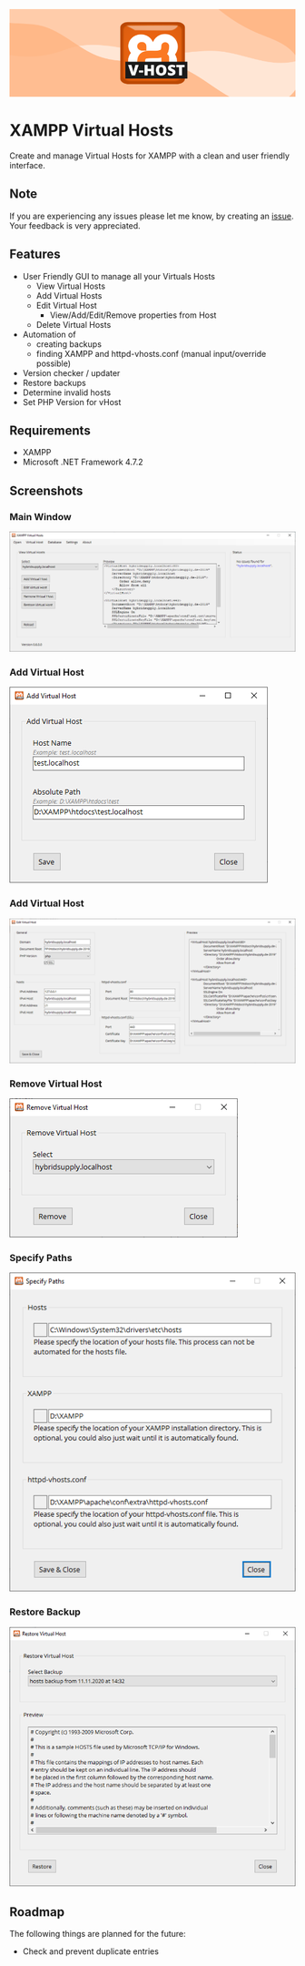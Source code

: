 ![XAMPP Virtual Hosts](/assets/logo-github.png "XAMPP Virtual Hosts")

# XAMPP Virtual Hosts
Create and manage Virtual Hosts for XAMPP with a clean and user friendly interface.

## Note
If you are experiencing any issues please let me know, by creating an [issue](https://github.com/grandeljay/XAMPP-Virtual-Hosts/issues/new). Your feedback is very appreciated.

## Features
- User Friendly GUI to manage all your Virtuals Hosts
    - View Virtual Hosts
    - Add Virtual Hosts
    - Edit Virtual Host
        - View/Add/Edit/Remove properties from Host
    - Delete Virtual Hosts
- Automation of
    - creating backups
    - finding XAMPP and httpd-vhosts.conf (manual input/override possible)
- Version checker / updater
- Restore backups
- Determine invalid hosts
- Set PHP Version for vHost

## Requirements
- XAMPP
- Microsoft .NET Framework 4.7.2

## Screenshots
### Main Window
![Main Window](/screenshots/main-window.png "Main Window")

### Add Virtual Host
![Add Virtual Host](/screenshots/add-virtual-host.png "Add Virtual Host")

### Add Virtual Host
![Edit Virtual Host](/screenshots/edit-virtual-host.png "Edit Virtual Host")

### Remove Virtual Host
![Remove Virtual Host](/screenshots/remove-virtual-host.png "Remove Virtual Host")

### Specify Paths
![Specify Paths](/screenshots/specify-paths.png "Specify Paths")

### Restore Backup
![Restore Backup](/screenshots/restore-backup.png "Restore Backup")

## Roadmap
The following things are planned for the future:
- Check and prevent duplicate entries